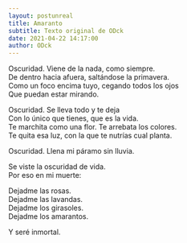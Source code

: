 ```yaml
---
layout: postunreal
title: Amaranto
subtitle: Texto original de ODck
date: 2021-04-22 14:17:00
author: ODck
---
```


Oscuridad. Viene de la nada, como siempre.  
De dentro hacia afuera, saltándose la primavera.  
Como un foco encima tuyo, cegando todos los ojos  
Que puedan estar mirando.

Oscuridad. Se lleva todo y te deja  
Con lo único que tienes, que es la vida.  
Te marchita como una flor. Te arrebata los colores.  
Te quita esa luz, con la que te nutrías cual planta.  

Oscuridad. Llena mi páramo sin lluvia.  

Se viste la oscuridad de vida.  
Por eso en mi muerte:  

Dejadme las rosas.  
Dejadme las lavandas.  
Dejadme los girasoles.  
Dejadme los amarantos.

Y seré inmortal.